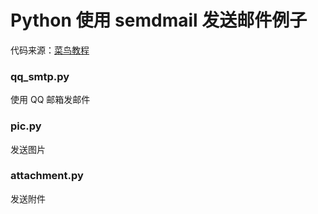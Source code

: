 # Python 使用 semdmail 发送邮件例子
代码来源：[菜鸟教程](http://www.runoob.com/python/python-email.html)

### qq_smtp.py
使用 QQ 邮箱发邮件

### pic.py
发送图片

### attachment.py
发送附件
